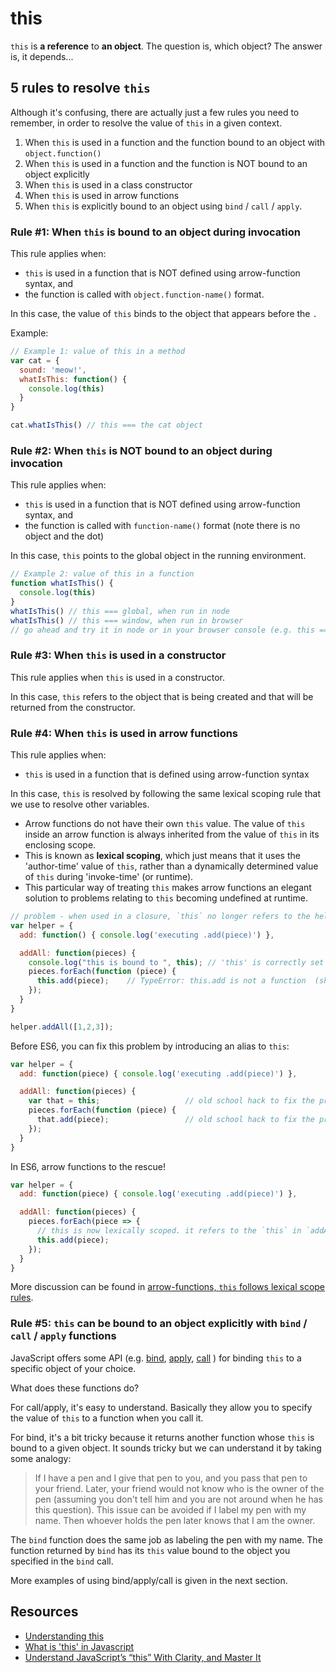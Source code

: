 # this

`this` is **a reference** to **an object**. The question is, which object? The answer is, it depends...

## 5 rules to resolve `this`

Although it's confusing, there are actually just a few rules you need to remember, in order to resolve the value of `this` in a given context.

1. When `this` is used in a function and the function bound to an object with `object.function()`
2. When `this` is used in a function and the function is NOT bound to an object explicitly
3. When `this` is used in a class constructor
4. When `this` is used in arrow functions
5. When `this` is explicitly bound to an object using `bind` / `call` / `apply`.

### Rule #1: When `this` is bound to an object during invocation

This rule applies when:

- `this` is used in a function that is NOT defined using arrow-function syntax, and
- the function is called with `object.function-name()` format.

In this case, the value of `this` binds to the object that appears before the `.`

Example:

```javascript
// Example 1: value of this in a method
var cat = {
  sound: 'meow!',
  whatIsThis: function() {
    console.log(this)
  }
}

cat.whatIsThis() // this === the cat object
```

### Rule #2: When `this` is NOT bound to an object during invocation

This rule applies when:

- `this` is used in a function that is NOT defined using arrow-function syntax, and
- the function is called with `function-name()` format (note there is no object and the dot)

In this case, `this` points to the global object in the running environment.

```javascript
// Example 2: value of this in a function
function whatIsThis() {
  console.log(this)
}
whatIsThis() // this === global, when run in node
whatIsThis() // this === window, when run in browser
// go ahead and try it in node or in your browser console (e.g. this === window)
```

### Rule #3: When `this` is used in a constructor

This rule applies when `this` is used in a constructor.

In this case, `this` refers to the object that is being created and that will be returned from the constructor.

### Rule #4: When `this` is used in arrow functions

This rule applies when:

- `this` is used in a function that is defined using arrow-function syntax

In this case, `this` is resolved by following the same lexical scoping rule that we use to resolve other variables.

- Arrow functions do not have their own `this` value. The value of `this` inside an arrow function is always inherited from the value of `this` in its enclosing scope.
- This is known as **lexical scoping**, which just means that it uses the 'author-time' value of `this`, rather than a dynamically determined value of `this` during 'invoke-time' \(or runtime\). 
- This particular way of treating `this` makes arrow functions an elegant solution to problems relating to `this` becoming undefined at runtime.

```javascript
// problem - when used in a closure, `this` no longer refers to the helper object
var helper = {
  add: function() { console.log('executing .add(piece)') },

  addAll: function(pieces) {
    console.log("this is bound to ", this); // 'this' is correctly set to the calling object at this time
    pieces.forEach(function (piece) {
      this.add(piece);    // TypeError: this.add is not a function  (shocking!)
    });
  }
}

helper.addAll([1,2,3]);
```

Before ES6, you can fix this problem by introducing an alias to `this`:

```javascript
var helper = {
  add: function(piece) { console.log('executing .add(piece)') },

  addAll: function(pieces) {
    var that = this;                   // old school hack to fix the problem of `this` losing its reference
    pieces.forEach(function (piece) {
      that.add(piece);                 // old school hack to fix the problem of `this` losing its reference
    });
  }
}
```

In ES6, arrow functions to the rescue!

```javascript
var helper = {
  add: function(piece) { console.log('executing .add(piece)') },

  addAll: function(pieces) {
    pieces.forEach(piece => {
      // this is now lexically scoped. it refers to the `this` in `addAll` function
      this.add(piece);
    });
  }
}
```

More discussion can be found in [arrow-functions, `this` follows lexical scope rules](https://hackernoon.com/javascript-es6-arrow-functions-and-lexical-this-f2a3e2a5e8c4).

### Rule #5: `this` can be bound to an object explicitly with `bind` / `call` / `apply` functions 

JavaScript offers some API \(e.g. [bind](https://developer.mozilla.org/en-US/docs/Web/JavaScript/Reference/Global_Objects/Function/bind), [apply](https://developer.mozilla.org/en-US/docs/Web/JavaScript/Reference/Global_Objects/Function/apply), [call](https://developer.mozilla.org/en-US/docs/Web/JavaScript/Reference/Global_Objects/Function/call) \) for binding `this` to a specific object of your choice.

What does these functions do?

For call/apply, it's easy to understand. Basically they allow you to specify the value of `this` to a function when you call it.

For bind, it's a bit tricky because it returns another function whose `this` is bound to a given object. It sounds tricky but we can understand it by taking some analogy: 

> If I have a pen and I give that pen to you, and you pass that pen to your friend. Later, your friend would not know who is the owner of the pen (assuming you don't tell him and you are not around when he has this question). This issue can be avoided if I label my pen with my name. Then whoever holds the pen later knows that I am the owner.

The `bind` function does the same job as labeling the pen with my name. The function returned by `bind` has its `this` value bound to the object you specified in the `bind` call. 

More examples of using bind/apply/call is given in the next section.

## Resources

- [Understanding this](http://javascript.info/object-methods)
- [What is 'this' in Javascript](https://blog.bitsrc.io/what-is-this-in-javascript-3b03480514a7)
- [Understand JavaScript’s “this” With Clarity, and Master It](http://javascriptissexy.com/understand-javascripts-this-with-clarity-and-master-it/) 
